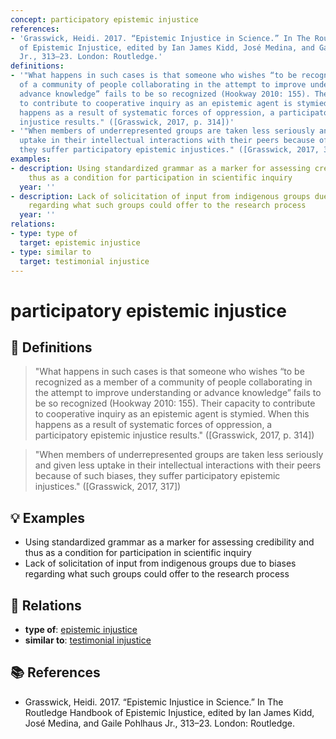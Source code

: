 ```yaml
---
concept: participatory epistemic injustice
references:
- 'Grasswick, Heidi. 2017. “Epistemic Injustice in Science.” In The Routledge Handbook
  of Epistemic Injustice, edited by Ian James Kidd, José Medina, and Gaile Pohlhaus
  Jr., 313–23. London: Routledge.'
definitions:
- '"What happens in such cases is that someone who wishes “to be recognized as a member
  of a community of people collaborating in the attempt to improve understanding or
  advance knowledge” fails to be so recognized (Hookway 2010: 155). Their capacity
  to contribute to cooperative inquiry as an epistemic agent is stymied. When this
  happens as a result of systematic forces of oppression, a participatory epistemic
  injustice results." ([Grasswick, 2017, p. 314])'
- '"When members of underrepresented groups are taken less seriously and given less
  uptake in their intellectual interactions with their peers because of such biases,
  they suffer participatory epistemic injustices." ([Grasswick, 2017, 317])'
examples:
- description: Using standardized grammar as a marker for assessing credibility and
    thus as a condition for participation in scientific inquiry
  year: ''
- description: Lack of solicitation of input from indigenous groups due to biases
    regarding what such groups could offer to the research process
  year: ''
relations:
- type: type of
  target: epistemic injustice
- type: similar to
  target: testimonial injustice
---
```


# participatory epistemic injustice

## 📖 Definitions

> "What happens in such cases is that someone who wishes “to be recognized as a member of a community of people collaborating in the attempt to improve understanding or advance knowledge” fails to be so recognized (Hookway 2010: 155). Their capacity to contribute to cooperative inquiry as an epistemic agent is stymied. When this happens as a result of systematic forces of oppression, a participatory epistemic injustice results." ([Grasswick, 2017, p. 314])

> "When members of underrepresented groups are taken less seriously and given less uptake in their intellectual interactions with their peers because of such biases, they suffer participatory epistemic injustices." ([Grasswick, 2017, 317])

## 💡 Examples

- Using standardized grammar as a marker for assessing credibility and thus as a condition for participation in scientific inquiry
- Lack of solicitation of input from indigenous groups due to biases regarding what such groups could offer to the research process

## 🔗 Relations

- **type of**: [epistemic injustice](./epistemic-injustice.md)
- **similar to**: [testimonial injustice](./testimonial-injustice.md)

## 📚 References

- Grasswick, Heidi. 2017. “Epistemic Injustice in Science.” In The Routledge Handbook of Epistemic Injustice, edited by Ian James Kidd, José Medina, and Gaile Pohlhaus Jr., 313–23. London: Routledge.
